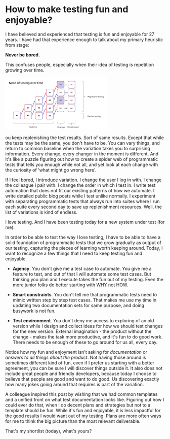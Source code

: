 # How to make testing fun and enjoyable?

I have believed and experienced that testing is fun and enjoyable for 27 years. I have had that experience enough to talk about my primary heuristic from stage:

**Never be bored.**

This confuses people, especially when their idea of testing is repetition growing over time. 

![Regression over time](./Regression.png)

ou keep replenishing the test results. Sort of same results. Except that while the tests may be the same, you don't have to be. You can vary things, and return to common baseline when the variation takes you to surprising information. Every change, every changer in the moment is different. And it's like a puzzle figuring out how to create a spider web of programmatic tests that tells you enough while not all, and yet look at each change with the curiosity of 'what might go wrong here'. 

If I feel bored, I introduce variation. I change the user I log in with. I change the colleague I pair with. I change the order in which I test in. I write test automation that does not fit our existing patterns of how we automate. I write detailed public blog posts while I test unlike normally. I experiment with separating programmatic tests that always run into suites where I run each suite every second day to save up replenishment resources. Well, the list of variations is kind of endless. 

I love testing. And I have been testing today for a new system under test (for me). 

In order to be able to test the way I love testing, I have to be able to have a solid foundation of programmatic tests that we grow gradually as output of our testing, capturing the pieces of learning worth keeping around. Today, I want to recognize a few things that I need to keep testing fun and enjoyable. 

* **Agency**. You don't give me a test case to automate. You give me a feature to test, and out of that I will automate some test cases. But thinking you plan and I execute takes the fun out of my testing. Even the more junior folks do better starting with WHY not HOW. 

* **Smart constraints**. You don't tell me that programmatic tests need to mimic written step by step test cases. That makes me use my time in updating two documentation sets for same purpose, and doing busywork is not fun. 

* **Test environment**. You don't deny me access to exploring of an old version while I design and collect ideas for how we should test changes for the new version. External imagination - the product without the change - makes the task more productive, and it's fun to do good work. There needs to be enough of these to go around for us all, every day. 

Notice how my fun and enjoyment isn't asking for *documentation* or *answers to all things about the product*. Not having those around is sometimes different kind of fun, even if I prefer us starting with a better agreement, you can be sure I will discover things outside it. It also does not include great people and friendly developers, because today I choose to believe that people are good and want to do good. Us discovering exactly how many jokes going around that requires is part of the variation. 

A colleague inspired this post by wishing that we had common templates and a unified front on what test documentation looks like. Figuring out how I could ever do that, when I do decent plans and strategies but not to a template should be fun. While it's fun and enjoyable, it is less impactful for the good results I would want out of my testing. Plans are more often ways for me to think the big picture than the most relevant deliverable. 

That's my shortlist (today), what's yours? 